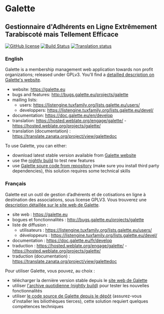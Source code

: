 # Galette
## Gestionnaire d'Adhérents en Ligne Extrêmement Tarabiscoté mais Tellement Efficace

[![GitHub license](https://img.shields.io/github/license/galette/galette.svg)](https://github.com/galette/galette/blob/master/galette/docs/COPYING)
[![Build Status](https://github.com/galette/galette/workflows/Linux/badge.svg)](https://github.com/galette/galette/actions?query=workflow%3ALinux)
[![Translation status](https://hosted.weblate.org/widgets/galette/-/galette/svg-badge.svg)](https://hosted.weblate.org/engage/galette/?utm_source=widget)

### English

Galette is a membership management web application towards non profit organizations; released under GPLv3.
You'll find a [detailled description on Galette's website](http://galette.eu/dc/index.php/pages/%C3%80-propos?navlang=en).

* website: https://galette.eu
* bugs and features: http://bugs.galette.eu/projects/galette
* mailing lists:
  * users: https://listengine.tuxfamily.org/lists.galette.eu/users/
  * developpers: https://listengine.tuxfamily.org/lists.galette.eu/devel/
* documentation: https://doc.galette.eu/en/develop
* translation: https://hosted.weblate.org/engage/galette/ - https://hosted.weblate.org/projects/galette/
* translation (documentation) : https://translate.zanata.org/project/view/galettedoc

To use Galette, you can either:

* download latest stable version available from [Galette website](https://galette.eu)
* use the [nightly build](http://download.tuxfamily.org/galette/galette-dev.tar.bz2) to test new features
* use [Galette soure code from repository](http://doc.galette.eu/en/develop/development/git.html) (make sure you install third party dependencies), this solution requires some technical skills

### Français

Galette est un outil de gestion d’adhérents et de cotisations en ligne à destination des associations, sous license GPLV3.
Vous trouverez une [description détaillée sur le site web de Galette](http://galette.eu/dc/index.php/pages/%C3%80-propos?navlang=fr).

* site web : https://galette.eu
* bogues et fonctionnalités : http://bugs.galette.eu/projects/galette
* liste de diffusion :
  * utilisateurs : https://listengine.tuxfamily.org/lists.galette.eu/users/
  * développeurs : https://listengine.tuxfamily.org/lists.galette.eu/devel/
* documentation : https://doc.galette.eu/fr/develop
* traduction : https://hosted.weblate.org/engage/galette/ - https://hosted.weblate.org/projects/galette/
* traduction (documentation) : https://translate.zanata.org/project/view/galettedoc

Pour utiliser Galette, vous pouvez, au choix :

* télécharger la dernière version stable depuis le [site web de Galette](https://galette.eu)
* utiliser [l'archive quotidienne (nightly build)](http://download.tuxfamily.org/galette/galette-dev.tar.bz2) pour tester les nouvelles fonctionnalités
* utiliser [le code source de Galette depuis le dépôt](http://doc.galette.eu/en/develop/development/git.html) (assurez-vous d'installer les biliothèques tierces), cette solution requiert quelques compétences techniques
